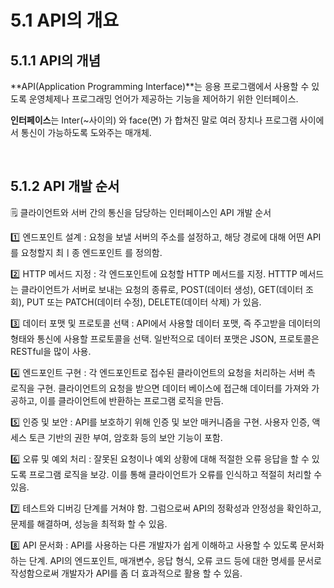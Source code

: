 # 5.1 API의 개요

## 5.1.1 API의 개념

**API(Application Programming Interface)**는 응용 프로그램에서 사용할 수 있도록 운영체제나 프로그래밍 언어가 제공하는 기능을 제어하기 위한 인터페이스.

**인터페이스**는 Inter(~사이의) 와 face(면) 가 합쳐진 말로 여러 장치나 프로그램 사이에서 통신이 가능하도록 도와주는 매개체.

<br />

## 5.1.2 API 개발 순서

:spiral_notepad: 클라이언트와 서버 간의 통신을 담당하는 인터페이스인 API 개발 순서

:one: 엔드포인트 설계 : 요청을 보낼 서버의 주소를 설정하고, 해당 경로에 대해 어떤 API를 요청할지 최ㅣ종 엔드포인트 를 정의함.

:two: HTTP 메서드 지정 : 각 엔드포인트에 요청할 HTTP 메서드를 지정. HTTTP 메서드는 클라이언트가 서버로 보내는 요청의 종류로, POST(데이터 생성), GET(데이터 조회), PUT 또는 PATCH(데이터 수정), DELETE(데이터 삭제) 가 있음.

:three: 데이터 포맷 및 프로토콜 선택 : API에서 사용할 데이터 포맷, 즉 주고받을 데이터의 형태와 통신에 사용할 프로토콜을 선택. 일반적으로 데이터 포맷은 JSON, 프로토콜은 RESTful을 많이 사용.

:four: 엔드포인트 구현 : 각 엔드포인트로 접수된 클라이언트의 요청을 처리하는 서버 측 로직을 구현. 클라이언트의 요청을 받으면 데이터 베이스에 접근해 데이터를 가져와 가공하고, 이를 클라이언트에 반환하는 프로그램 로직을 만듬.

:five: 인증 및 보안 : API를 보호하기 위해 인증 및 보안 매커니즘을 구현. 사용자 인증, 액세스 토큰 기반의 권한 부여, 암호화 등의 보안 기능이 포함.

:six: 오류 및 예외 처리 : 잘못된 요청이나 예외 상황에 대해 적절한 오류 응답을 할 수 있도록 프로그램 로직을 보강. 이를 통해 클라이언트가 오류를 인식하고 적절히 처리할 수 있음.

:seven: 테스트와 디버깅 단계를 거쳐야 함. 그럼으로써 API의 정확성과 안정성을 확인하고, 문제를 해결하며, 성능을 최적화 할 수 있음.

:eight: API 문서화 : API를 사용하는 다른 개발자가 쉽게 이해하고 사용할 수 있도록 문서화하는 단계. API의 엔드포인트, 매개변수, 응답 형식, 오류 코드 등에 대한 명세를 문서로 작성함으로써 개발자가 API를 좀 더 효과적으로 활용 할 수 있음.